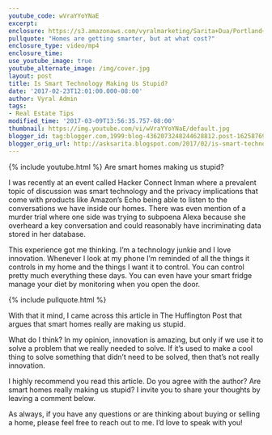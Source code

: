 ```yaml
---
youtube_code: wVraYYoYNaE
excerpt:
enclosure: https://s3.amazonaws.com/vyralmarketing/Sarita+Dua/Portland+Real+Estate+Agent-+Are+smart+homes+making+us+stupid%253F.mp4
pullquote: "Homes are getting smarter, but at what cost?"
enclosure_type: video/mp4
enclosure_time:
use_youtube_image: true
youtube_alternate_image: /img/cover.jpg
layout: post
title: Is Smart Technology Making Us Stupid?
date: '2017-02-23T12:01:00.000-08:00'
author: Vyral Admin
tags:
- Real Estate Tips
modified_time: '2017-03-09T13:56:35.757-08:00'
thumbnail: https://img.youtube.com/vi/wVraYYoYNaE/default.jpg
blogger_id: tag:blogger.com,1999:blog-4362073248244628812.post-1625876979604757237
blogger_orig_url: http://asksarita.blogspot.com/2017/02/is-smart-technology-making-us-stupider.html
---
```

{% include youtube.html %}
Are smart homes making us stupid?

I was recently at an event called Hacker Connect Inman where a prevalent topic of discussion was smart technology and the privacy implications that come with products like Amazon’s Echo being able to listen to the conversations we have inside our homes. There was even mention of a murder trial where one side was trying to subpoena Alexa because she overheard a key conversation and could reasonably have incriminating data stored in her database.

This experience got me thinking. I’m a technology junkie and I love innovation. Whenever I look at my phone I’m reminded of all the things it controls in my home and the things I want it to control. You can control pretty much everything these days. You can even have your smart fridge manage your diet by monitoring when you open the door.

{% include pullquote.html %}

With that it mind, I came across this article in The Huffington Post that argues that smart homes really are making us stupid.    

What do I think? In my opinion, innovation is amazing, but only if we use it to solve a problem that we really needed to solve. If it’s used to make a cool thing to solve something that didn’t need to be solved, then that’s not really innovation.

I highly recommend you read this article. Do you agree with the author? Are smart homes really making us stupid? I invite you to share your thoughts by leaving a comment below.

As always, if you have any questions or are thinking about buying or selling a home, please feel free to reach out to me. I’d love to speak with you!

